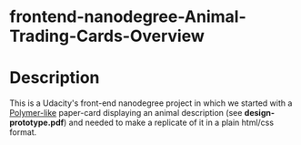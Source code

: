 frontend-nanodegree-Animal-Trading-Cards-Overview
===============================

# Description
This is a Udacity's front-end nanodegree project in which we started with a [Polymer-like](https://www.polymer-project.org/1.0/) paper-card displaying an animal description (see __design-prototype.pdf__) and needed to make a replicate of it in a plain html/css format.
  
